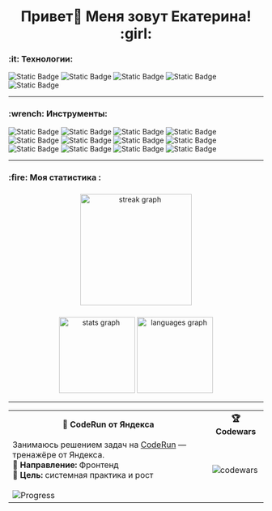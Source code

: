 <h1 align="center">Привет👋 Меня зовут Екатерина! :girl:</h1>

<h3 align="left">:it: Технологии:</h3>

<div align="left">
  <img alt="Static Badge" src="https://img.shields.io/badge/HTML-%23E34F26?style=for-the-badge&logo=HTML5&label=Code&labelColor=%2523B0C4DE">
  <img alt="Static Badge" src="https://img.shields.io/badge/CSS-%23663399?style=for-the-badge&logo=CSS&label=Code&labelColor=%2523B0C4DE">
  <img alt="Static Badge" src="https://img.shields.io/badge/JavaScript-%23F7DF1E?style=for-the-badge&logo=JavaScript&label=Code&labelColor=%2523B0C4DE">
  <img alt="Static Badge" src="https://img.shields.io/badge/TypeScript-%233178C6?style=for-the-badge&logo=TypeScript&label=Code&labelColor=%2523B0C4DE">
  <img alt="Static Badge" src="https://img.shields.io/badge/sass-%23CC6699?style=for-the-badge&logo=sass&label=CODE&labelColor=%23555">
</div>

___

<h3 align="left">:wrench: Инструменты:</h3>

<div align="left">
  <img alt="Static Badge" src="https://img.shields.io/badge/React-blue?style=for-the-badge&logo=react&logoColor=blue&label=JS-library&labelColor=%23B0C4DE">
  <img alt="Static Badge" src="https://img.shields.io/badge/redux-%23764ABC?style=for-the-badge&logo=redux&logoColor=%23764ABC&label=CODE&labelColor=%23b0c4de">
  <img alt="Static Badge" src="https://img.shields.io/badge/Next.js-%23000000?style=for-the-badge&logo=Next.js&logoColor=black&label=Framework&labelColor=%23B0C4DE">
  <img alt="Static Badge" src="https://img.shields.io/badge/vue.js-%234FC08D?style=for-the-badge&logo=vue.js&label=framework&labelColor=%23b0c4de">
  <br>
  <img alt="Static Badge" src="https://img.shields.io/badge/Bootstrap-%237952B3?style=for-the-badge&logo=bootstrap&label=Framework&labelColor=%23B0C4DE">
  <img alt="Static Badge" src="https://img.shields.io/badge/tailwindcss-%2306B6D4?style=for-the-badge&logo=tailwindcss&label=framework&labelColor=%23b0c4de">
  <img alt="Static Badge" src="https://img.shields.io/badge/Webpack-blue?style=for-the-badge&logo=Webpack&logoColor=blue&label=%20Bundler&labelColor=%23b0c4de">
  <img alt="Static Badge" src="https://img.shields.io/badge/Vite-%23646CFF?style=for-the-badge&logo=Vite&label=Bundler&labelColor=%23b0c4de">
  <br>
  <img alt="Static Badge" src="https://img.shields.io/badge/WordPress-%2321759B?style=for-the-badge&logo=WordPress&label=CMS&labelColor=%23b0c4de">
  <img alt="Static Badge" src="https://img.shields.io/badge/Git-%23F05032?style=for-the-badge&logo=git&labelColor=%23b0c4de">
  <img alt="Static Badge" src="https://img.shields.io/badge/Vercel-%23000000?style=for-the-badge&logo=vercel&label=deployment&labelColor=%23b0c4de">
  <img alt="Static Badge" src="https://img.shields.io/badge/GitHub%20Pages-%23222222?style=for-the-badge&logo=GitHub%20Pages&logoColor=black&label=deployment&labelColor=%23b0c4de">
</div>

____

<h3 align="left">:fire: Моя статистика :</h3>

###

<div align="center">
  <img src="https://streak-stats.demolab.com?user=Kat-Matanar45&locale=en&mode=daily&theme=dark&hide_border=false&border_radius=5&order=3" height="220" alt="streak graph"  />
</div>

###

<div align="center">
  <img src="https://github-readme-stats.vercel.app/api?username=Kat-Matanar45&hide_title=false&hide_rank=false&show_icons=true&include_all_commits=true&count_private=true&disable_animations=false&theme=dracula&locale=en&hide_border=false&order=1" height="150" alt="stats graph"  />
  <img src="https://github-readme-stats.vercel.app/api/top-langs?username=Kat-Matanar45&locale=en&hide_title=false&layout=compact&card_width=320&langs_count=6&theme=dracula&hide_border=false&order=2" height="150" alt="languages graph"  />
</div>

___

<div align="center">

<table>
  <tr>
    <th>🧩 CodeRun от Яндекса</th>
    <th>🏆 Codewars</th>
  </tr>
  <tr>
    <td>
      Занимаюсь решением задач на <a href="https://coderun.yandex.ru/">CodeRun</a> — тренажёре от Яндекса.<br>
      🔧 <strong>Направление:</strong> Фронтенд<br>
      🚀 <strong>Цель:</strong> системная практика и рост<br><br>
      <img src="https://img.shields.io/badge/Задачи-38%20из%20580-brightgreen" alt="Progress">
    </td>
    <td>
      <img src="https://www.codewars.com/users/Katerina45/badges/micro" alt="codewars">
    </td>
  </tr>
</table>

</div>





<!--

<div align="right">
  <img alt="GitHub followers" src="https://img.shields.io/github/followers/Kat-Matanar45">
</div>

![CodeRun](./coderun_progress.png)
✅ **Решено задач:** 38 из 580

**Kat-Matanar45/Kat-Matanar45** is a ✨ _special_ ✨ repository because its `README.md` (this file) appears on your GitHub profile.

Here are some ideas to get you started:

- 🔭 I’m currently working on ...
- 🌱 I’m currently learning ...
- 👯 I’m looking to collaborate on ...
- 🤔 I’m looking for help with ...
- 💬 Ask me about ...
- 📫 How to reach me: ...
- 😄 Pronouns: ...
- ⚡ Fun fact: ...
-->

